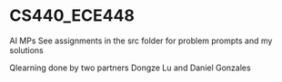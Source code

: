# CS440_ECE448
AI MPs
See assignments in the src folder for problem prompts and my solutions

Qlearning done by two partners Dongze Lu and Daniel Gonzales 
